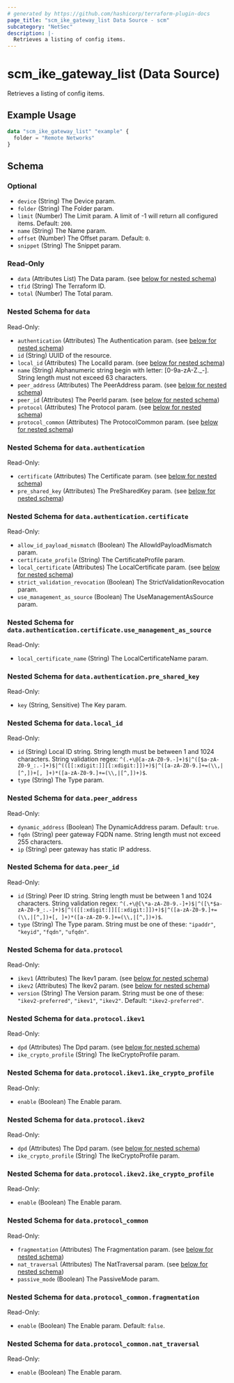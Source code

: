```yaml
---
# generated by https://github.com/hashicorp/terraform-plugin-docs
page_title: "scm_ike_gateway_list Data Source - scm"
subcategory: "NetSec"
description: |-
  Retrieves a listing of config items.
---
```


# scm_ike_gateway_list (Data Source)

Retrieves a listing of config items.

## Example Usage

```terraform
data "scm_ike_gateway_list" "example" {
  folder = "Remote Networks"
}
```

<!-- schema generated by tfplugindocs -->
## Schema

### Optional

- `device` (String) The Device param.
- `folder` (String) The Folder param.
- `limit` (Number) The Limit param. A limit of -1 will return all configured items. Default: `200`.
- `name` (String) The Name param.
- `offset` (Number) The Offset param. Default: `0`.
- `snippet` (String) The Snippet param.

### Read-Only

- `data` (Attributes List) The Data param. (see [below for nested schema](#nestedatt--data))
- `tfid` (String) The Terraform ID.
- `total` (Number) The Total param.

<a id="nestedatt--data"></a>
### Nested Schema for `data`

Read-Only:

- `authentication` (Attributes) The Authentication param. (see [below for nested schema](#nestedatt--data--authentication))
- `id` (String) UUID of the resource.
- `local_id` (Attributes) The LocalId param. (see [below for nested schema](#nestedatt--data--local_id))
- `name` (String) Alphanumeric string begin with letter: [0-9a-zA-Z._-]. String length must not exceed 63 characters.
- `peer_address` (Attributes) The PeerAddress param. (see [below for nested schema](#nestedatt--data--peer_address))
- `peer_id` (Attributes) The PeerId param. (see [below for nested schema](#nestedatt--data--peer_id))
- `protocol` (Attributes) The Protocol param. (see [below for nested schema](#nestedatt--data--protocol))
- `protocol_common` (Attributes) The ProtocolCommon param. (see [below for nested schema](#nestedatt--data--protocol_common))

<a id="nestedatt--data--authentication"></a>
### Nested Schema for `data.authentication`

Read-Only:

- `certificate` (Attributes) The Certificate param. (see [below for nested schema](#nestedatt--data--authentication--certificate))
- `pre_shared_key` (Attributes) The PreSharedKey param. (see [below for nested schema](#nestedatt--data--authentication--pre_shared_key))

<a id="nestedatt--data--authentication--certificate"></a>
### Nested Schema for `data.authentication.certificate`

Read-Only:

- `allow_id_payload_mismatch` (Boolean) The AllowIdPayloadMismatch param.
- `certificate_profile` (String) The CertificateProfile param.
- `local_certificate` (Attributes) The LocalCertificate param. (see [below for nested schema](#nestedatt--data--authentication--certificate--local_certificate))
- `strict_validation_revocation` (Boolean) The StrictValidationRevocation param.
- `use_management_as_source` (Boolean) The UseManagementAsSource param.

<a id="nestedatt--data--authentication--certificate--local_certificate"></a>
### Nested Schema for `data.authentication.certificate.use_management_as_source`

Read-Only:

- `local_certificate_name` (String) The LocalCertificateName param.



<a id="nestedatt--data--authentication--pre_shared_key"></a>
### Nested Schema for `data.authentication.pre_shared_key`

Read-Only:

- `key` (String, Sensitive) The Key param.



<a id="nestedatt--data--local_id"></a>
### Nested Schema for `data.local_id`

Read-Only:

- `id` (String) Local ID string. String length must be between 1 and 1024 characters. String validation regex: `^(.+\@[a-zA-Z0-9.-]+)$|^([$a-zA-Z0-9_:.-]+)$|^(([[:xdigit:]][[:xdigit:]])+)$|^([a-zA-Z0-9.]+=(\\,|[^,])+[, ]+)*([a-zA-Z0-9.]+=(\\,|[^,])+)$`.
- `type` (String) The Type param.


<a id="nestedatt--data--peer_address"></a>
### Nested Schema for `data.peer_address`

Read-Only:

- `dynamic_address` (Boolean) The DynamicAddress param. Default: `true`.
- `fqdn` (String) peer gateway FQDN name. String length must not exceed 255 characters.
- `ip` (String) peer gateway has static IP address.


<a id="nestedatt--data--peer_id"></a>
### Nested Schema for `data.peer_id`

Read-Only:

- `id` (String) Peer ID string. String length must be between 1 and 1024 characters. String validation regex: `^(.+\@[\*a-zA-Z0-9.-]+)$|^([\*$a-zA-Z0-9_:.-]+)$|^(([[:xdigit:]][[:xdigit:]])+)$|^([a-zA-Z0-9.]+=(\\,|[^,])+[, ]+)*([a-zA-Z0-9.]+=(\\,|[^,])+)$`.
- `type` (String) The Type param. String must be one of these: `"ipaddr"`, `"keyid"`, `"fqdn"`, `"ufqdn"`.


<a id="nestedatt--data--protocol"></a>
### Nested Schema for `data.protocol`

Read-Only:

- `ikev1` (Attributes) The Ikev1 param. (see [below for nested schema](#nestedatt--data--protocol--ikev1))
- `ikev2` (Attributes) The Ikev2 param. (see [below for nested schema](#nestedatt--data--protocol--ikev2))
- `version` (String) The Version param. String must be one of these: `"ikev2-preferred"`, `"ikev1"`, `"ikev2"`. Default: `"ikev2-preferred"`.

<a id="nestedatt--data--protocol--ikev1"></a>
### Nested Schema for `data.protocol.ikev1`

Read-Only:

- `dpd` (Attributes) The Dpd param. (see [below for nested schema](#nestedatt--data--protocol--ikev1--dpd))
- `ike_crypto_profile` (String) The IkeCryptoProfile param.

<a id="nestedatt--data--protocol--ikev1--dpd"></a>
### Nested Schema for `data.protocol.ikev1.ike_crypto_profile`

Read-Only:

- `enable` (Boolean) The Enable param.



<a id="nestedatt--data--protocol--ikev2"></a>
### Nested Schema for `data.protocol.ikev2`

Read-Only:

- `dpd` (Attributes) The Dpd param. (see [below for nested schema](#nestedatt--data--protocol--ikev2--dpd))
- `ike_crypto_profile` (String) The IkeCryptoProfile param.

<a id="nestedatt--data--protocol--ikev2--dpd"></a>
### Nested Schema for `data.protocol.ikev2.ike_crypto_profile`

Read-Only:

- `enable` (Boolean) The Enable param.




<a id="nestedatt--data--protocol_common"></a>
### Nested Schema for `data.protocol_common`

Read-Only:

- `fragmentation` (Attributes) The Fragmentation param. (see [below for nested schema](#nestedatt--data--protocol_common--fragmentation))
- `nat_traversal` (Attributes) The NatTraversal param. (see [below for nested schema](#nestedatt--data--protocol_common--nat_traversal))
- `passive_mode` (Boolean) The PassiveMode param.

<a id="nestedatt--data--protocol_common--fragmentation"></a>
### Nested Schema for `data.protocol_common.fragmentation`

Read-Only:

- `enable` (Boolean) The Enable param. Default: `false`.


<a id="nestedatt--data--protocol_common--nat_traversal"></a>
### Nested Schema for `data.protocol_common.nat_traversal`

Read-Only:

- `enable` (Boolean) The Enable param.
